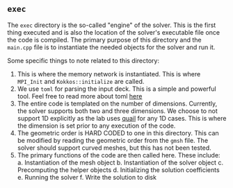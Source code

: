 ## `exec` 

The `exec` directory is the so-called "engine" of the solver. This is the first thing executed and is also the location of the solver's executable file once 
the code is compiled. The primary purpose of this directory and the `main.cpp` file is to instantiate the needed objects for the solver and run it. 

Some specific things to note related to this directory:

1. This is where the memory network is instantiated. This is where `MPI_Init` and `Kokkos::initialize` are called.
2. We use `toml` for parsing the input deck. This is a simple and powerful tool. Feel free to read more about toml [here](https://marzer.github.io/tomlplusplus/)
3. The entire code is templated on the number of dimensions. Currently, the solver supports both two and three dimensions. We choose to not support 1D explicitly as the lab uses [quail](https://github.com/IhmeGroup/quail) for any 1D cases. This is where the dimension is set prior to any execution of the code.
5. The geometric order is HARD CODED to one in this directory. This can be modified by reading the geometric order from the `gmsh` file. The solver should support curved meshes, but this has not been tested.
6. The primary functions of the code are then called here. These include:
    a. Instantiation of the mesh object
    b. Instantiation of the solver object
    c. Precomputing the helper objects
    d. Initializing the solution coefficients
    e. Running the solver
    f. Write the solution to disk
